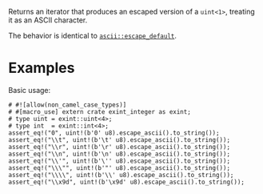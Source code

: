Returns an iterator that produces an escaped version of a `uint<1>`,
treating it as an ASCII character.

The behavior is identical to [`ascii::escape_default`].

[`ascii::escape_default`]: ::core::ascii::escape_default

# Examples

Basic usage:

```
# #![allow(non_camel_case_types)]
# #[macro_use] extern crate exint_integer as exint;
# type uint = exint::uint<4>;
# type int  = exint::int<4>;
assert_eq!("0", uint!(b'0' u8).escape_ascii().to_string());
assert_eq!("\\t", uint!(b'\t' u8).escape_ascii().to_string());
assert_eq!("\\r", uint!(b'\r' u8).escape_ascii().to_string());
assert_eq!("\\n", uint!(b'\n' u8).escape_ascii().to_string());
assert_eq!("\\'", uint!(b'\'' u8).escape_ascii().to_string());
assert_eq!("\\\"", uint!(b'"' u8).escape_ascii().to_string());
assert_eq!("\\\\", uint!(b'\\' u8).escape_ascii().to_string());
assert_eq!("\\x9d", uint!(b'\x9d' u8).escape_ascii().to_string());
```
